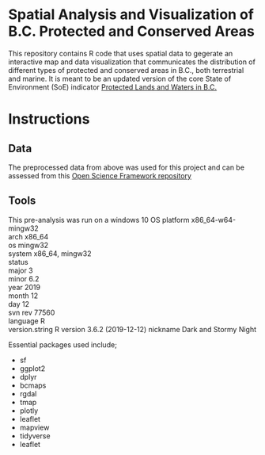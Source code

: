 # Spatial Analysis and Visualization of B.C. Protected and Conserved Areas

This repository contains R code that uses spatial data to gegerate an interactive map and data visualization that communicates the distribution of different types of protected and conserved areas in B.C., both terrestrial and marine. It is meant to be an updated version of the core State of Environment (SoE) indicator [Protected Lands and Waters in B.C.](http://www.env.gov.bc.ca/soe/indicators/land/protected-lands-and-waters.html)

# Instructions
## Data
The preprocessed data from above was used for this project and can be assessed from this [Open Science Framework repository](https://osf.io/49swq/)

## Tools
This pre-analysis was run on a windows 10 OS
platform       x86_64-w64-mingw32          
arch           x86_64                      
os             mingw32                     
system         x86_64, mingw32             
status                                     
major          3                           
minor          6.2                         
year           2019                        
month          12                          
day            12                          
svn rev        77560                       
language       R                           
version.string R version 3.6.2 (2019-12-12)
nickname       Dark and Stormy Night 


Essential packages used include;

* sf
* ggplot2
* dplyr
* bcmaps
* rgdal
* tmap
* plotly
* leaflet
* mapview
* tidyverse
* leaflet
